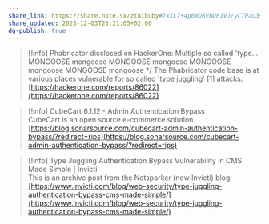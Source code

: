 ```yaml
---
share_link: https://share.note.sx/zt8ibuby#7xiL7+4p6mDRVBUP1VJ/yCTPaU3+Qk0tRW1FYYmm5Dc
share_updated: 2023-12-03T23:21:05+02:00
dg-publish: true
---
```

> [!info] Phabricator disclosed on HackerOne: Multiple so called 'type...  
> MONGOOSE mongoose MONGOOSE mongoose MONGOOSE mongoose MONGOOSE mongoose */ The Phabricator code base is at various places vulnerable for so called 'type juggling' [1] attacks.  
> [https://hackerone.com/reports/86022](https://hackerone.com/reports/86022)  

> [!info] CubeCart 6.1.12 - Admin Authentication Bypass  
> CubeCart is an open source e-commerce solution.  
> [https://blog.sonarsource.com/cubecart-admin-authentication-bypass/?redirect=rips](https://blog.sonarsource.com/cubecart-admin-authentication-bypass/?redirect=rips)  

> [!info] Type Juggling Authentication Bypass Vulnerability in CMS Made Simple | Invicti  
> This is an archive post from the Netsparker (now Invicti) blog.  
> [https://www.invicti.com/blog/web-security/type-juggling-authentication-bypass-cms-made-simple/](https://www.invicti.com/blog/web-security/type-juggling-authentication-bypass-cms-made-simple/)